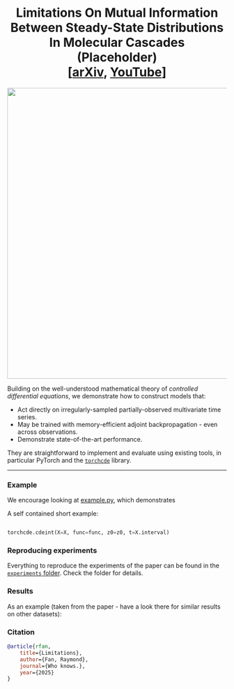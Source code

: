 <h1 align='center'> Limitations On Mutual Information Between Steady-State Distributions In Molecular Cascades<br>(Placeholder)<br>
    [<a href="nonsense link">arXiv</a>, <a href="nonsense link 2">YouTube</a>] </h1>

<p align="center">
<img align="middle" src="./imgs/main.png" width="666" />
</p>

Building on the well-understood mathematical theory of _controlled differential equations_, we demonstrate how to construct models that:
+ Act directly on irregularly-sampled partially-observed multivariate time series.
+ May be trained with memory-efficient adjoint backpropagation - even across observations.
+ Demonstrate state-of-the-art performance.

They are straightforward to implement and evaluate using existing tools, in particular PyTorch and the [`torchcde`](https://github.com/patrick-kidger/torchcde) library.

----

### Example
We encourage looking at [example.py](https://github.com/rfangit/Limits-On-Molecular-Cascade-Mutual-Information/tree/main), which demonstrates 

A self contained short example:
```python

torchcde.cdeint(X=X, func=func, z0=z0, t=X.interval)
```

### Reproducing experiments
Everything to reproduce the experiments of the paper can be found in the [`experiments` folder](./experiments). Check the folder for details.

### Results
As an example (taken from the paper - have a look there for similar results on other datasets):

### Citation
```bibtex
@article{rfan,
    title={Limitations},
    author={Fan, Raymond},
    journal={Who knows.},
    year={2025}
}
```